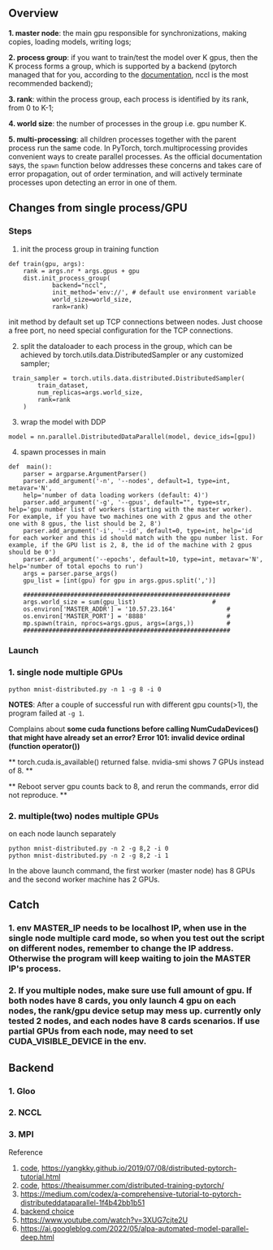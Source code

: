 
## Overview

**1. master node**: the main gpu responsible for synchronizations, making copies, loading models, writing logs;

**2. process group**: if you want to train/test the model over K gpus, then the K process forms a group, which is supported by a backend (pytorch managed that for you, according to the [documentation](https://pytorch.org/docs/1.9.0/generated/torch.nn.parallel.DistributedDataParallel.html?highlight=distributeddataparallel#torch.nn.parallel.DistributedDataParallel), nccl is the most recommended backend);

**3. rank**: within the process group, each process is identified by its rank, from 0 to K-1;

**4. world size**: the number of processes in the group i.e. gpu number K.

**5. multi-processing**: all children processes together with the parent process run the same code. In PyTorch, torch.multiprocessing provides convenient ways to create parallel processes. As the official documentation says, the ```spawn``` function below addresses these concerns and takes care of error propagation, out of order termination, and will actively terminate processes upon detecting an error in one of them.

## Changes from single process/GPU
### Steps
1. init the process group in training function
```
def train(gpu, args):
    rank = args.nr * args.gpus + gpu	
    dist.init_process_group(
            backend="nccl",
            init_method='env://', # default use environment variable 
            world_size=world_size,
            rank=rank)
```
init method by default set up TCP connections between nodes. Just choose a free port, no need special configuration for the TCP connections.

2. split the dataloader to each process in the group, which can be achieved by torch.utils.data.DistributedSampler or any customized sampler;
```
 train_sampler = torch.utils.data.distributed.DistributedSampler(
    	train_dataset,
    	num_replicas=args.world_size,
    	rank=rank
    )
```
3. wrap the model with DDP
```
model = nn.parallel.DistributedDataParallel(model, device_ids=[gpu])
```
4. spawn processes in main
```
def  main():
	parser = argparse.ArgumentParser()
	parser.add_argument('-n', '--nodes', default=1, type=int, metavar='N',
	help='number of data loading workers (default: 4)')
	parser.add_argument('-g', '--gpus', default="", type=str, help='gpu number list of workers (starting with the master worker). For example, if you have two machines one with 2 gpus and the other one with 8 gpus, the list should be 2, 8')
	parser.add_argument('-i', '--id', default=0, type=int, help='id for each worker and this id should match with the gpu number list. For example, if the GPU list is 2, 8, the id of the machine with 2 gpus should be 0')
	parser.add_argument('--epochs', default=10, type=int, metavar='N', help='number of total epochs to run')
	args = parser.parse_args()
	gpu_list = [int(gpu) for gpu in args.gpus.split(',')]

    #########################################################
    args.world_size = sum(gpu_list)	                    #
    os.environ['MASTER_ADDR'] = '10.57.23.164'              #
    os.environ['MASTER_PORT'] = '8888'                      #
    mp.spawn(train, nprocs=args.gpus, args=(args,))         #
    #########################################################
```

### Launch
### 1. single node multiple GPUs
```
python mnist-distributed.py -n 1 -g 8 -i 0
```
**NOTES**: After a couple of successful run with different gpu counts(>1), the program failed at  ```-g 1```. 

Complains about **some cuda functions before calling NumCudaDevices() that might have already set an error? Error 101: invalid device ordinal (function operator())**

** torch.cuda.is_available() returned false. nvidia-smi shows 7 GPUs instead of 8. **

** Reboot server gpu counts back to 8, and rerun the commands, error did not reproduce. **

### 2. multiple(two) nodes multiple GPUs
on each node launch separately
```
python mnist-distributed.py -n 2 -g 8,2 -i 0
python mnist-distributed.py -n 2 -g 8,2 -i 1
```
In the above launch command, the first worker (master node) has 8 GPUs and the second worker machine has 2 GPUs.

## Catch
### 1. env MASTER_IP needs to be localhost IP, when use in the single node multiple card mode, so when you test out the script on different nodes, remember to change the IP address. Otherwise the program will keep waiting to join the MASTER IP's process.
### 2. If you multiple nodes, make sure use full amount of gpu. If both nodes have 8 cards, you only launch 4 gpu on each nodes, the rank/gpu device setup may mess up. currently only tested 2 nodes, and each nodes have 8 cards scenarios. If use partial GPUs from each node, may need to set CUDA_VISIBLE_DEVICE in the env.

## Backend
### 1. Gloo
### 2. NCCL
### 3. MPI


Reference
1. [code](https://github.com/yangkky/distributed_tutorial/blob/master/src/mnist-distributed.py), https://yangkky.github.io/2019/07/08/distributed-pytorch-tutorial.html
2. [code](https://github.com/The-AI-Summer/pytorch-ddp), https://theaisummer.com/distributed-training-pytorch/
3. https://medium.com/codex/a-comprehensive-tutorial-to-pytorch-distributeddataparallel-1f4b42bb1b51
4. [backend choice](https://pytorch.org/docs/stable/distributed.html)
5. https://www.youtube.com/watch?v=3XUG7cjte2U
6. https://ai.googleblog.com/2022/05/alpa-automated-model-parallel-deep.html



